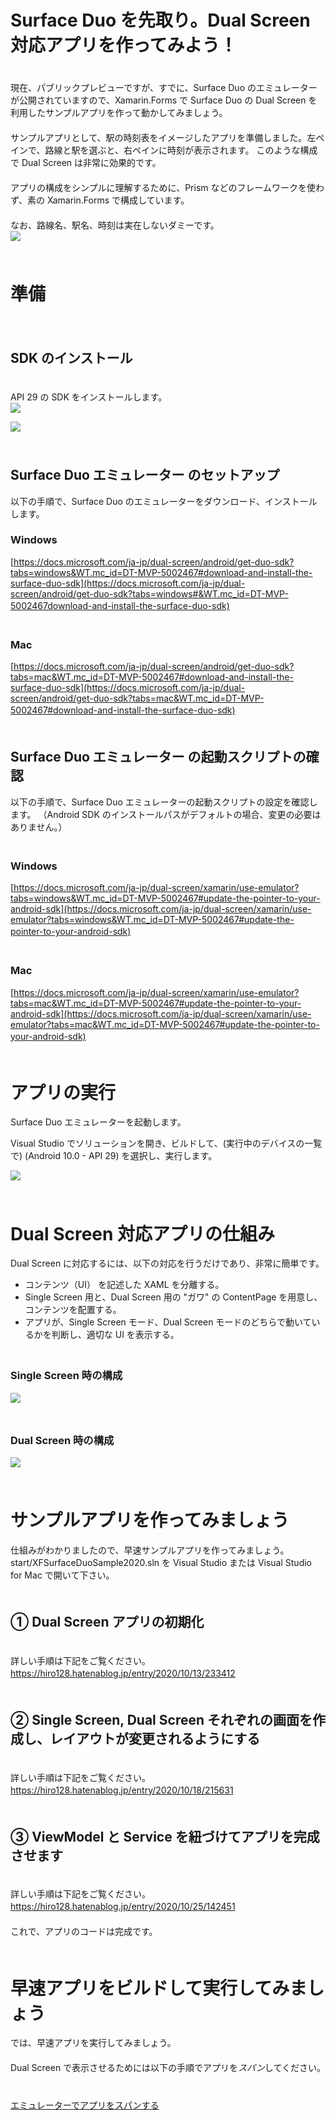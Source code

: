 # Surface Duo を先取り。Dual Screen 対応アプリを作ってみよう！
　  
現在、パブリックプレビューですが、すでに、Surface Duo のエミュレーターが公開されていますので、Xamarin.Forms で Surface Duo の Dual Screen を利用したサンプルアプリを作って動かしてみましょう。
　  
　  
サンプルアプリとして、駅の時刻表をイメージしたアプリを準備しました。左ペインで、路線と駅を選ぶと、右ペインに時刻が表示されます。
このような構成で Dual Screen は非常に効果的です。
　  
　  
アプリの構成をシンプルに理解するために、Prism などのフレームワークを使わず、素の Xamarin.Forms で構成しています。
　  
　  
なお、路線名、駅名、時刻は実在しないダミーです。
　  
![](https://github.com/TomohiroSuzuki128/XFSurfaceDuoSample2020/blob/master/images/001.png?raw=true)
　  
　  
# 準備 #
　  
## SDK のインストール ##
　  
API 29 の SDK をインストールします。
　  
![](https://github.com/TomohiroSuzuki128/XFSurfaceDuoSample2020/blob/master/images/010.png?raw=true)
  
![](https://github.com/TomohiroSuzuki128/XFSurfaceDuoSample2020/blob/master/images/011.png?raw=true)
　  
　  
## Surface Duo エミュレーター のセットアップ ##
以下の手順で、Surface Duo のエミュレーターをダウンロード、インストールします。
　  
### Windows ###
  
[https://docs.microsoft.com/ja-jp/dual-screen/android/get-duo-sdk?tabs=windows&WT.mc_id=DT-MVP-5002467#download-and-install-the-surface-duo-sdk](https://docs.microsoft.com/ja-jp/dual-screen/android/get-duo-sdk?tabs=windows#&WT.mc_id=DT-MVP-5002467download-and-install-the-surface-duo-sdk)
　  
　  
### Mac ###
  
[https://docs.microsoft.com/ja-jp/dual-screen/android/get-duo-sdk?tabs=mac&WT.mc_id=DT-MVP-5002467#download-and-install-the-surface-duo-sdk](https://docs.microsoft.com/ja-jp/dual-screen/android/get-duo-sdk?tabs=mac&WT.mc_id=DT-MVP-5002467#download-and-install-the-surface-duo-sdk)
　  
　  
## Surface Duo エミュレーター の起動スクリプトの確認 ##
以下の手順で、Surface Duo エミュレーターの起動スクリプトの設定を確認します。
（Android SDK のインストールパスがデフォルトの場合、変更の必要はありません。）
　  
　  
### Windows ###
  
[https://docs.microsoft.com/ja-jp/dual-screen/xamarin/use-emulator?tabs=windows&WT.mc_id=DT-MVP-5002467#update-the-pointer-to-your-android-sdk](https://docs.microsoft.com/ja-jp/dual-screen/xamarin/use-emulator?tabs=windows&WT.mc_id=DT-MVP-5002467#update-the-pointer-to-your-android-sdk)
　  
　  
### Mac ###
  
[https://docs.microsoft.com/ja-jp/dual-screen/xamarin/use-emulator?tabs=mac&WT.mc_id=DT-MVP-5002467#update-the-pointer-to-your-android-sdk](https://docs.microsoft.com/ja-jp/dual-screen/xamarin/use-emulator?tabs=mac&WT.mc_id=DT-MVP-5002467#update-the-pointer-to-your-android-sdk)
　  
　  
# アプリの実行 #
  
Surface Duo エミュレーターを起動します。
  
Visual Studio でソリューションを開き、ビルドして、(実行中のデバイスの一覧で) <build> (Android 10.0 - API 29) を選択し、実行します。
  
![](https://github.com/TomohiroSuzuki128/XFSurfaceDuoSample2020/blob/master/images/012.png?raw=true)
　  
　  
# Dual Screen 対応アプリの仕組み #
  
Dual Screen に対応するには、以下の対応を行うだけであり、非常に簡単です。
  
- コンテンツ（UI） を記述した XAML を分離する。
- Single Screen 用と、Dual Screen 用の "ガワ" の ContentPage を用意し、コンテンツを配置する。
- アプリが、Single Screen モード、Dual Screen モードのどちらで動いているかを判断し、適切な UI を表示する。
　  
　  
### Single Screen 時の構成 ###
  
![](https://github.com/TomohiroSuzuki128/XFSurfaceDuoSample2020/blob/master/images/021.png?raw=true)
　  
　  
### Dual Screen 時の構成 ###
  
![](https://github.com/TomohiroSuzuki128/XFSurfaceDuoSample2020/blob/master/images/020.png?raw=true)
　  
　  
# サンプルアプリを作ってみましょう #
  
仕組みがわかりましたので、早速サンプルアプリを作ってみましょう。
　  
start/XFSurfaceDuoSample2020.sln を Visual Studio または Visual Studio for Mac で開いて下さい。
　  
　  
## ① Dual Screen アプリの初期化 ##
　  
詳しい手順は下記をご覧ください。
https://hiro128.hatenablog.jp/entry/2020/10/13/233412
　  
　  
## ② Single Screen, Dual Screen それぞれの画面を作成し、レイアウトが変更されるようにする ##
　  
詳しい手順は下記をご覧ください。
https://hiro128.hatenablog.jp/entry/2020/10/18/215631
　  
　  
## ③ ViewModel と Service を紐づけてアプリを完成させます ##
　  
詳しい手順は下記をご覧ください。
https://hiro128.hatenablog.jp/entry/2020/10/25/142451
　  
　  
これで、アプリのコードは完成です。
　  
　  
# 早速アプリをビルドして実行してみましょう #
  
では、早速アプリを実行してみましょう。
　  
　  
Dual Screen で表示させるためには以下の手順でアプリを*スパン*してください。
　  
　  
[エミュレーターでアプリをスパンする](https://docs.microsoft.com/ja-jp/dual-screen/android/use-emulator?tabs=java%2Cwindows&WT.mc_id=DT-MVP-5002467#span-your-app-in-the-emulator)

